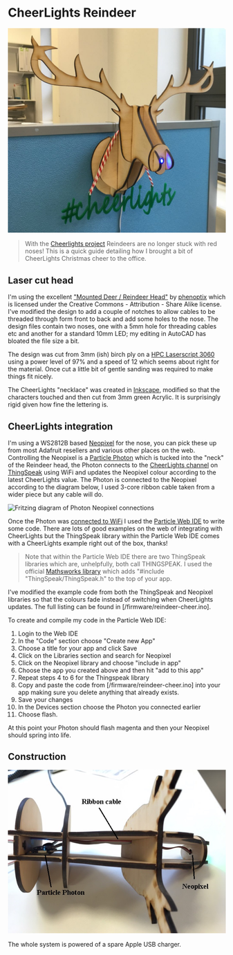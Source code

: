 # CheerLights Reindeer

![Reindeer head with CheerLights nose](/_content/reindeer-cheer.jpg)

 >With the [Cheerlights project](http://cheerlights.com/) Reindeers are no longer stuck with red noses! This is a quick guide detailing how I brought a bit of CheerLights Christmas cheer to the office.


## Laser cut head
I'm using the excellent ["Mounted Deer / Reindeer Head"](http://www.thingiverse.com/thing:34513) by [phenoptix](http://www.thingiverse.com/phenoptix) which is licensed under the Creative Commons - Attribution - Share Alike license. I've modified the design to add a couple of notches to allow cables to be threaded through form front to back and add some holes to the nose. The design files contain two noses, one with a 5mm hole for threading cables etc and another for a standard 10mm LED; my editing in AutoCAD has bloated the file size a bit.

The design was cut from 3mm (ish) birch ply on a [HPC Laserscript 3060](http://hpclaser.co.uk/index.php?main_page=product_info&products_id=39) using a power level of 97% and a speed of 12 which seems about right for the material. Once cut a little bit of gentle sanding was required to make things fit nicely.

The CheerLights "necklace" was created in [Inkscape](https://inkscape.org), modified so that the characters touched and then cut from 3mm green Acrylic. It is surprisingly rigid given how fine the lettering is.

## CheerLights integration
I'm using a WS2812B based [Neopixel](https://www.adafruit.com/products/1612) for the nose, you can pick these up from most Adafruit resellers and various other places on the web. Controlling the Neopixel is a [Particle Photon](https://www.particle.io/prototype) which is tucked into the "neck" of the Reindeer head, the Photon connects to the [CheerLights channel](https://thingspeak.com/channels/1417) on [ThingSpeak](https://thingspeak.com/) using WiFi and updates the Neopixel colour according to the latest CheerLights value. The Photon is connected to the Neopixel according to the diagram below, I used 3-core ribbon cable taken from a wider piece but any cable will do.

![Fritzing diagram of Photon Neopixel connections](/_content/photon-connections.png)

Once the Photon was [connected to WiFi](https://docs.particle.io/guide/getting-started/start/photon/#step-1-power-on-your-device) I used the [Particle Web IDE](https://build.particle.io/login) to write some code. There are lots of good examples on the web of integrating with CheerLights but the ThingSpeak library within the Particle Web IDE comes with a CheerLights example right out of the box, thanks!

> Note that within the Particle Web IDE there are two ThingSpeak libraries which are, unhelpfully, both call THINGSPEAK.
> I used the official [Mathsworks library](mathworks/thingspeak-particle) which adds "#include "ThingSpeak/ThingSpeak.h" to the top of your app.

I've modified the example code from both the ThingSpeak and Neopixel libraries so that the colours fade instead of switching when CheerLights updates. The full listing can be found in [/firmware/reindeer-cheer.ino].

To create and compile my code in the Particle Web IDE:

1. Login to the Web IDE
2. In the "Code" section choose "Create new App"
3. Choose a title for your app and click Save
4. Click on the Libraries section and search for Neopixel
5. Click on the Neopixel library and choose "include in app"
6. Choose the app you created above and then hit "add to this app"
7. Repeat steps 4 to 6 for the Thingspeak library
8. Copy and paste the code from [/firmware/reindeer-cheer.ino] into your app making sure you delete anything that already exists.
9. Save your changes
10. In the Devices section choose the Photon you connected earlier
11. Choose flash.

At this point your Photon should flash magenta and then your Neopixel should spring into life.


## Construction
![Cable routing within the Redineer head](/_content/reindeer_inside.JPG)


The whole system is powered of a spare Apple USB charger.

